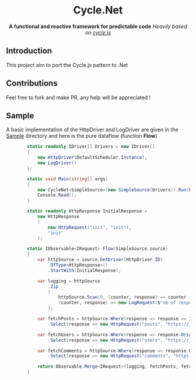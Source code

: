 <h1 align="center">Cycle.Net</h1>

<div align="center">
  <strong>A functional and reactive framework for predictable code</strong>
  <i>Heavily based on <a href="https://github.com/cyclejs/cyclejs">cycle.js</a></i>
</div>

## Introduction
This project aim to port the Cycle.js pattern to .Net

## Contributions
Feel free to fork and make PR, any help will be appreciated !

## Sample

A basic implementation of the HttpDriver and LogDriver are given in the [Sample](https://github.com/hussein-aitlahcen/cyclenet/tree/master/Cycle.Net.Sample) directory and here is the pure dataflow (function **Flow**)

```csharp
        static readonly IDriver[] Drivers = new IDriver[]
        {
            new HttpDriver(DefaultScheduler.Instance),
            new LogDriver()
        };

        static void Main(string[] args)
        {
            new CycleNet<SimpleSource>(new SimpleSource(Drivers)).Run(Flow);
            Console.Read();
        }

        static readonly HttpResponse InitialResponse =
            new HttpResponse
            (
                new HttpRequest("init", "init"),
                "init"
            );

        static IObservable<IRequest> Flow(SimpleSource source)
        {
            var httpSource = source.GetDriver(HttpDriver.ID)
                .OfType<HttpResponse>()
                .StartWith(InitialResponse);

            var logging = httpSource
                .Zip
                (
                    httpSource.Scan(0, (counter, response) => counter + 1),
                    (counter, response) => new LogRequest($"nb of response: {counter}, data received: {response}")
                );

            var fetchPosts = httpSource.Where(response => response == InitialResponse)
                .Select(response => new HttpRequest("posts", "https://jsonplaceholder.typicode.com/posts"));

            var fetchUsers = httpSource.Where(response => response.Origin.Id == "posts")
                .Select(response => new HttpRequest("users", "https://jsonplaceholder.typicode.com/users"));

            var fetchComments = httpSource.Where(response => response.Origin.Id == "users")
                .Select(response => new HttpRequest("comments", "https://jsonplaceholder.typicode.com/comments"));

            return Observable.Merge<IRequest>(logging, fetchPosts, fetchUsers, fetchComments);
        }
```

